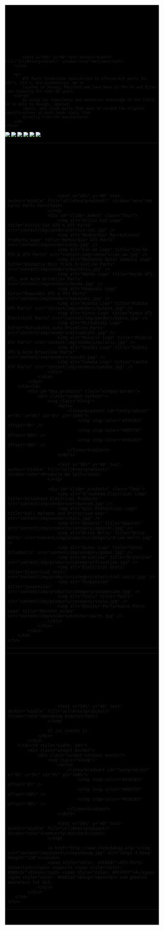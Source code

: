 <!-- Below div is just used on this page to cover mud splash background -->
<div style="background-color: #000000">

<aside>
	<div class="widget">
		<svg class="h1svg">
			<defs>
				<linearGradient id="textgradient" x="0%" y="0%" x2="0%" y2="100%">
		            <stop stop-color="#33A3E3" offset="0%" />
		            <stop stop-color="#005797" offset="80%" />
		            <stop stop-color="#33A3E3" offset="90%" />
				</linearGradient>
			</defs>
	
			<text x="50%" y="40" text-anchor="middle" fill="url(#textgradient)" stroke="none">Welcome</text>  
		</svg>
		
		<p>
			ATV Parts Connection specializes in aftermarket parts for ATV's, UTV's, and automotives. We're 
			located in Jessup, Maryland and have been in the CV and drive-line industry for over 20 years.
		</p><p>
			By using our experience and extensive knowledge of the field, we're able to design, improve, 
			import, and stock parts that meet or exceed the original specifications at much lower costs than 
			directly from the manufacturer.
		</p>
	</div>
</aside>

<div id="action_shots">
	<div id="slider" class="nivoSlider fouc">
		<img src="content/img/action-shots/0.jpg" />
		<img src="content/img/action-shots/1.jpg" />
		<img src="content/img/action-shots/2.jpg" />
		<img src="content/img/action-shots/3.jpg" />
		<img src="content/img/action-shots/4.jpg" />
		<img src="content/img/action-shots/5.jpg" />
	</div>
	<div id="grunge"></div>
</div>
<div style="clear: both"></div>

<table>
	<tr>
		<td>
			<div id="box_makes" class="widget-border">
				<div class="widget-content">
					<svg class="h1svg">
						<defs>
							<linearGradient id="textgradient" x="0%" y="0%" x2="0%" y2="100%">
					            <stop stop-color="#33A3E3" offset="0%" />
					            <stop stop-color="#005797" offset="80%" />
					            <stop stop-color="#33A3E3" offset="90%" />
							</linearGradient>
						</defs>
					
						<text x="50%" y="40" text-anchor="middle" fill="url(#textgradient)" stroke="none">We Carry Parts For</text>  
					</svg>
					<div id="slider_makes" class="fouc">
						<img alt="Arctic Cat Logo" title="Arctic Cat ATV & UTV Parts" src="content/img/vendors/arctic-cat.jpg" />
						<img alt="Bombardier Recreational Products Logo" title="Bombardier ATV Parts" src="content/img/vendors/brp.jpg" />
						<img alt="Can-Am Logo" title="Can-Am ATV & UTV Parts" src="content/img/vendors/can-am.jpg" />
						<img alt="Daihatsu Motor Company Logo" title="Daihatsu Mini Truck Driveline Parts" src="content/img/vendors/daihatsu.jpg" />
						<img alt="Honda Logo" title="Honda ATV, UTV, and Auto Driveline Parts" src="content/img/vendors/honda.jpg" />
						<img alt="Kawasaki Logo" title="Kawasaki ATV & UTV Parts" src="content/img/vendors/kawasaki.jpg" />
						<img alt="Kubota Logo" title="Kubota UTV Parts" src="content/img/vendors/kubota.jpg" />
						<img alt="Kymco Logo" title="Kymco ATV Electrical Parts" src="content/img/vendors/kymco.jpg" />
						<img alt="Mitsubishi Logo" title="Mitsubishi Auto Driveline Parts" src="content/img/vendors/mitsubishi.jpg" />
						<img alt="Polaris Logo" title="Polaris ATV Parts" src="content/img/vendors/polaris.jpg" />
						<img alt="Suzuki Logo" title="Suzuki ATV & Auto Driveline Parts"  src="content/img/vendors/suzuki.jpg" />
						<img alt="Yamaha Logo" title="Yamaha ATV Parts" src="content/img/vendors/yamaha.jpg" />
					</div>
				</div>
			</div>
		</td><td>
			<div id="box_products" class="widget-border">
				<div class="widget-content">
					<svg class="h1svg">
						<defs>
							<linearGradient id="textgradient" x="0%" y="0%" x2="0%" y2="100%">
					            <stop stop-color="#33A3E3" offset="0%" />
					            <stop stop-color="#005797" offset="80%" />
					            <stop stop-color="#33A3E3" offset="90%" />
							</linearGradient>
						</defs>
					
						<text x="50%" y="40" text-anchor="middle" fill="url(#textgradient)" stroke="none">Products We Sell</text>  
					</svg>
					
					<div id="slider_products" class="fouc">
						<img alt="Arrowhead Electrical Logo" title="Arrowhead Electrical Products" src="content/img/vendors/arrowhead.jpg" />
						<img alt="Kali Protectives Logo" title="Kali Helmets and Protective Gear" src="content/img/vendors/kali.jpg" />
						<img alt="Apparel" title="Apparel" src="content/img/products/category/apparel.jpg" />
						<img alt="Drive Belts" title="Drive Belts" src="content/img/products/category/drive-belts.jpg" />
						<img alt="Gates Logo" title="Gates Drivebelts" src="content/img/vendors/gates.jpg" />
						<img alt="Driveline" title="Driveline" src="content/img/products/category/driveline.jpg" />
						<img alt="Electrical Units" title="Electrical Units" src="content/img/products/category/electrical-units.jpg" />
						<img alt="Suspension" title="Suspension" src="content/img/products/category/suspension.jpg" />
						<img alt="Tools" title="Tools" src="content/img/products/category/tools.jpg" />
						<img alt="Monster Performance Parts Logo" title="Monster Axles" src="content/img/vendors/monster-parts.jpg" />
					</div>
				</div>
			</div>
		</td>
	</tr>
</table>

<table>
	<tr>
		<td style="width: 50%">
			<div class="widget-border">
				<div class="widget-content events">
					<svg class="h1svg">
						<defs>
							<linearGradient id="textgradient" x="0%" y="0%" x2="0%" y2="100%">
					            <stop stop-color="#33A3E3" offset="0%" />
					            <stop stop-color="#005797" offset="80%" />
					            <stop stop-color="#33A3E3" offset="90%" />
							</linearGradient>
						</defs>
				
						<text x="50%" y="40" text-anchor="middle" fill="url(#textgradient)" stroke="none">Upcoming Events</text>  
					</svg>
											
					{{ inc_events }}
				</div>
			</div>
		</td><td style="width: 50%">
			<div class="widget-border">
				<div class="widget-content events">
					<svg class="h1svg">
						<defs>
							<linearGradient id="textgradient" x="0%" y="0%" x2="0%" y2="100%">
					            <stop stop-color="#33A3E3" offset="0%" />
					            <stop stop-color="#005797" offset="80%" />
					            <stop stop-color="#33A3E3" offset="90%" />
							</linearGradient>
						</defs>
				
						<text x="50%" y="40" text-anchor="middle" fill="url(#textgradient)" stroke="none">Community Outreach</text>  
					</svg>
					
					<a href="http://www.steps4doug.org/"><img src="content/img/events/steps4doug.jpg" alt="Steps 4 Doug" height="120"></a><br>
					<span style="color: #1E6997">ATV Parts Connection</span> supports <span style="color: #008e3c">Steps</span> <span style="color: #FFFFFF">4</span> <span style="color: #0061a3">Doug</span><br> and general awareness for ALS.
				</div>
			</div>
       </td>
	</tr>
</table>

<br><br><!-- Helps cover mudsplash -->
</div><!-- End mud splash cover div -->
